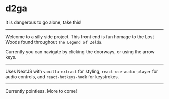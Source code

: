 # d2ga

It is dangerous to go alone, take this! 

--- 

Welcome to a silly side project. This front end is fun homage to the Lost Woods found throughout `The Legend of Zelda`. 

Currently you can navigate by clicking the doorways, or using the arrow keys.

--- 

Uses NextJS with `vanilla-extract` for styling, `react-use-audio-player` for audio controls, and `react-hotkeys-hook` for keystrokes. 

--- 

Currently pointless. More to come! 